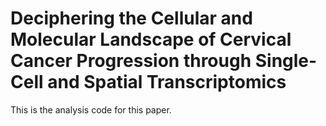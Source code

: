 # Deciphering the Cellular and Molecular Landscape of Cervical Cancer Progression through Single-Cell and Spatial Transcriptomics
This is the analysis code for this paper.

